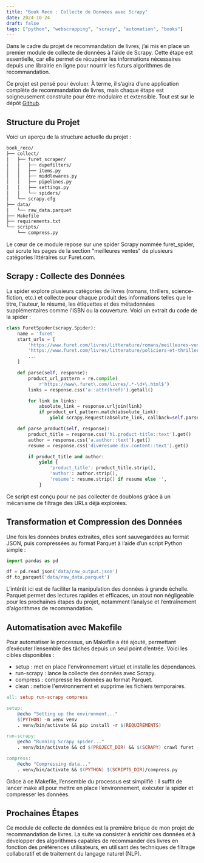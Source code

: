 ```yaml
---
title: "Book Reco : Collecte de Données avec Scrapy"
date: 2024-10-24
draft: false
tags: ["python", "webscrapping", "scrapy", "automation", "books"]
---
```


Dans le cadre du projet de recommandation de livres, j’ai mis en place un premier module de collecte de données à l’aide de Scrapy. Cette étape est essentielle, car elle permet de récupérer les informations nécessaires depuis une librairie en ligne pour nourrir les futurs algorithmes de recommandation.

Ce projet est pensé pour évoluer. À terme, il s’agira d’une application complète de recommandation de livres, mais chaque étape est soigneusement construite pour être modulaire et extensible. Tout est sur le dépôt [Github](https://github.com/nathanlq/book-reco).

## Structure du Projet

Voici un aperçu de la structure actuelle du projet :

```bash
book_reco/
├── collect/
│   ├── furet_scraper/
│   │   ├── dupefilters/
│   │   ├── items.py
│   │   ├── middlewares.py
│   │   ├── pipelines.py
│   │   ├── settings.py
│   │   └── spiders/
│   └── scrapy.cfg
├── data/
│   └── raw_data.parquet
├── Makefile
├── requirements.txt
└── scripts/
    └── compress.py
```

Le cœur de ce module repose sur une spider Scrapy nommée furet_spider, qui scrute les pages de la section "meilleures ventes" de plusieurs catégories littéraires sur Furet.com.

## Scrapy : Collecte des Données

La spider explore plusieurs catégories de livres (romans, thrillers, science-fiction, etc.) et collecte pour chaque produit des informations telles que le titre, l'auteur, le résumé, les étiquettes et des métadonnées supplémentaires comme l'ISBN ou la couverture. Voici un extrait du code de la spider :

```python
class FuretSpider(scrapy.Spider):
    name = 'furet'
    start_urls = [
        'https://www.furet.com/livres/litterature/romans/meilleures-ventes.html',
        'https://www.furet.com/livres/litterature/policiers-et-thrillers/meilleures-ventes.html',
        ...
    ]

    def parse(self, response):
        product_url_pattern = re.compile(
            r'https://www\.furet\.com/livres/.*-\d+\.html$')
        links = response.css('a::attr(href)').getall()

        for link in links:
            absolute_link = response.urljoin(link)
            if product_url_pattern.match(absolute_link):
                yield scrapy.Request(absolute_link, callback=self.parse_product)

    def parse_product(self, response):
        product_title = response.css('h1.product-title::text').get()
        author = response.css('a.author::text').get()
        resume = response.css('div#resume div.content::text').get()

        if product_title and author:
            yield {
                'product_title': product_title.strip(),
                'author': author.strip(),
                'resume': resume.strip() if resume else '',
            }
```

Ce script est conçu pour ne pas collecter de doublons grâce à un mécanisme de filtrage des URLs déjà explorées.

## Transformation et Compression des Données

Une fois les données brutes extraites, elles sont sauvegardées au format JSON, puis compressées au format Parquet à l’aide d’un script Python simple :

```python
import pandas as pd

df = pd.read_json('data/raw_output.json')
df.to_parquet('data/raw_data.parquet')
```

L’intérêt ici est de faciliter la manipulation des données à grande échelle. Parquet permet des lectures rapides et efficaces, un atout non négligeable pour les prochaines étapes du projet, notamment l’analyse et l’entraînement d’algorithmes de recommandation.

## Automatisation avec Makefile

Pour automatiser le processus, un Makefile a été ajouté, permettant d’exécuter l’ensemble des tâches depuis un seul point d’entrée. Voici les cibles disponibles :

- setup : met en place l'environnement virtuel et installe les dépendances.
- run-scrapy : lance la collecte des données avec Scrapy.
- compress : compresse les données au format Parquet.
- clean : nettoie l'environnement et supprime les fichiers temporaires.

```Makefile
all: setup run-scrapy compress

setup:
	@echo "Setting up the environment..."
	$(PYTHON) -m venv venv
	. venv/bin/activate && pip install -r $(REQUIREMENTS)

run-scrapy:
	@echo "Running Scrapy spider..."
	. venv/bin/activate && cd $(PROJECT_DIR) && $(SCRAPY) crawl furet -o ../../$(DATA_DIR)/raw_output.json

compress:
	@echo "Compressing data..."
	. venv/bin/activate && $(PYTHON) $(SCRIPTS_DIR)/compress.py
```

Grâce à ce Makefile, l’ensemble du processus est simplifié : il suffit de lancer make all pour mettre en place l’environnement, exécuter la spider et compresser les données.

## Prochaines Étapes

Ce module de collecte de données est la première brique de mon projet de recommandation de livres. La suite va consister à enrichir ces données et à développer des algorithmes capables de recommander des livres en fonction des préférences utilisateurs, en utilisant des techniques de filtrage collaboratif et de traitement du langage naturel (NLP).